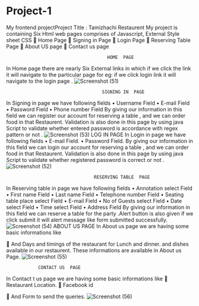 # Project-1
My frontend projectProject  Title  :    Tamizhachi   Restaurent
My  project  is containing  Six   Html  web pages  comprises  of   Javascript, External  Style sheet   CSS
	Home Page
	Signing  in Page
	Login  Page
	Reserving Table Page
	About  US  page
	Contact  us  page

                                          HOME  PAGE
 In Home page there are nearly  Six  External  links in which if we click the link it will  navigate to the  particular  page   for    eg:  if we click  login  link it  will  navigate to the login  page .
 ![Screenshot (51)](https://user-images.githubusercontent.com/88303858/129816489-96023202-52c5-4786-b81b-9037ab15d32e.png)
               

                                        SIGNING IN  PAGE
In   Signing in page  we  have following  fields 
•	Username  Field
•	E-mail  Field
•	Password  Field
•	Phone  number  Field
By giving our information in  this field we  can register our   account   for  reserving a table , and we can order  food   in that  Restaurent.
Validation  is also done in this page by using  java Script  to  validate  whether entered  password is accordance with  regex   pattern or not .
![Screenshot (53)](https://user-images.githubusercontent.com/88303858/129816647-cbf60a11-9f9e-49ad-a293-282c8ed7dc32.png)
                                        LOG IN  PAGE
In  Login in page  we  have following  fields 
•	E-mail  Field.
•	Password  Field.
By giving our information in  this field we  can login our   account   for  reserving a table , and we can order  food   in that  Restaurent.
Validation  is also done in this page by using  java Script  to  validate  whether registered  password is correct  or not .
![Screenshot (52)](https://user-images.githubusercontent.com/88303858/129817643-138e6b91-b5fe-409a-ab04-2ea36e3bcb9d.png)


       
                                     RESERVING TABLE  PAGE
In   Reserving table  in page  we  have following  fields 
•	Annotation  select  Field
•	First name Field
•	Last name  Field
•	Telephone number Field
•	Seating table  place select  Field
•	E-mail  Field
•	No of Guests  select  Field
•	Date select  Field
•	 Time select Field
•	Address  Field
By giving our information in  this field we  can reserve a table for the party .Alert  button is also given if we click submit it will  alert message  like form submitted successfully.
![Screenshot (54)](https://user-images.githubusercontent.com/88303858/129816929-3ee9c6fa-cf12-4b4a-8f88-5c6888924db9.png)
                              ABOUT US  PAGE 
In About us  page we are having some  basic informations  like 

	And  Days and  timings of the restaurant  for  Lunch and dinner.
and dishes available in our restaurent.
These informations  are available in About us Page.
![Screenshot (55)](https://user-images.githubusercontent.com/88303858/129816934-6ccf5856-b544-43ac-afcf-1b7ada129a79.png)


                CONTACT US  PAGE
In Contact t us  page we are having some  basic informations  like 
	Restaurant  Location.
	Facebook  id

	And Form to send the queries.
![Screenshot (56)](https://user-images.githubusercontent.com/88303858/129816940-71c4cfce-91ee-4abf-96c8-60e9251225bd.png)
